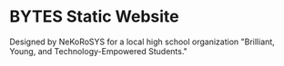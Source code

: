 # BYTES Static Website

Designed by NeKoRoSYS for a local high school organization "Brilliant, Young, and Technology-Empowered Students."
